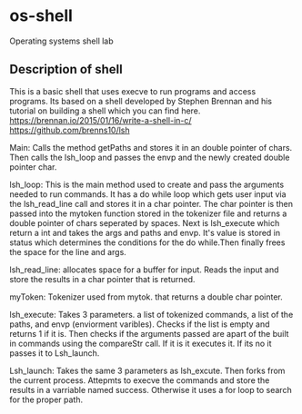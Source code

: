 # os-shell

Operating systems shell lab

## Description of shell 

This is a basic shell that uses execve to run programs and access programs. 
Its based on a shell developed by Stephen Brennan and his tutorial on building a shell which you can find here.
https://brennan.io/2015/01/16/write-a-shell-in-c/
https://github.com/brenns10/lsh

Main: Calls the method getPaths and stores it in an double pointer of chars. 
Then calls the lsh_loop and passes the envp and the newly created double pointer char. 

lsh_loop: This is the main method used to create and pass the arguments needed to run commands. 
It has a do while loop which gets user input via the lsh_read_line call and stores it in a char pointer. 
The char pointer is then passed into the mytoken function stored in the tokenizer file and returns 
a double pointer of chars seperated by spaces. Next is lsh_execute which return a int and takes the args and paths and envp.
It's value is stored in status which determines the conditions for the do while.Then finally frees the 
space for the line and args. 

lsh_read_line: allocates space for a buffer for input. Reads the input and store the results in a char pointer that is returned. 

myToken: Tokenizer used from mytok. that returns a double char pointer. 

lsh_execute: Takes 3 parameters. a list of tokenized commands, a list of the paths, and envp (enviorment varibles). 
Checks if the list is empty and returns 1 if it is. Then checks if the arguments passed are apart of the built in commands
using the compareStr call. If it is it executes it. If its no it passes it to Lsh_launch. 

Lsh_launch: Takes the same 3 parameters as lsh_excute. Then forks from the current process. Attepmts to execve the commands and store the results 
in a varriable named success. Otherwise it uses a for loop to search for the proper path. 
